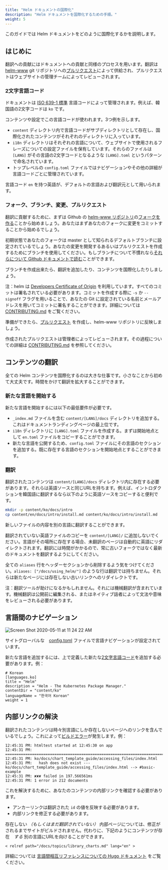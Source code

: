 ```yaml
---
title: "Helm ドキュメントの国際化"
description: "Helm ドキュメントを国際化するための手順。"
weight: 5
---
```


このガイドでは Helm ドキュメントをどのように国際化するかを説明します。

## はじめに

翻訳への貢献にはドキュメントへの貢献と同様のプロセスを用います。翻訳は [helm-www](https://github.com/helm/helm-www) git リポジトリへの[プルリクエスト](https://help.github.com/en/github/collaborating-with-issues-and-pull-requests/about-pull-requests)によって供給され、プルリクエストはウェブサイトの管理チームによってレビューされます。

### 2文字言語コード

ドキュメントは [ISO 639-1
標準](https://www.loc.gov/standards/iso639-2/php/code_list.php) 言語コードによって管理されます。例えば、韓国語の2文字コードは `ko` です。

コンテンツや設定でこの言語コードが使われます。3つ例を示します。

- `content` ディレクトリ内で言語コードがサブディレクトリとして存在し、国際化されたコンテンツがそれぞれのディレクトリに入っています。
- `i18n` ディレクトリはそれぞれの言語について、ウェブサイトで使用されるフレーズについての設定ファイルを保有しています。それらのファイルは `[LANG]` がその言語の2文字コードとなるような `[LANG].toml` というパターンで命名されています。
- トップレベルの `config.toml` ファイルではナビゲーションやその他の詳細が言語コードごとに管理されています。

言語コード `en` を持つ英語が、デフォルトの言語および翻訳元として用いられます。

### フォーク、ブランチ、変更、プルリクエスト

翻訳に貢献するために、まずは Github の [helm-www リポジトリ](https://github.com/helm/helm-www)の[フォークを作る](https://help.github.com/en/github/getting-started-with-github/fork-a-repo)ことから始めましょう。あなたはまずあなたのフォークに変更をコミットすることから始めるでしょう。

初期状態であなたのフォークは master として知られるデフォルトブランチに設定されているでしょう。あなたの変更を開発するあるいはプルリクエストを作成するためにブランチを使用してください。もしブランチについて不慣れなら[それらについて Github ドキュメントで読む](https://help.github.com/en/github/collaborating-with-issues-and-pull-requests/about-branches)ことができます。

ブランチを作成出来たら、翻訳を追加したり、コンテンツを国際化したりしましょう。

注：helm は [Developers Certificate of
Origin](https://developercertificate.org/) を利用しています。すべてのコミットは署名されている必要があります。コミットを作成する際に `-s` か `--signoff` フラグを用いることで、あなたの Git に設定されている名前とメールアドレスを用いてコミットに署名することができます。詳細については [CONTRIBUTING.md](https://github.com/helm/helm-www/blob/master/CONTRIBUTING.md#sign-your-work) をご覧ください。

準備ができたら、[プルリクエスト](https://help.github.com/en/github/collaborating-with-issues-and-pull-requests/about-pull-requests) を作成し、helm-www リポジトリに反映しましょう。

作成されたプルリクエストは管理者によってレビューされます。その過程についての詳細は [CONTRIBUTING.md](https://github.com/helm/helm-www/blob/master/CONTRIBUTING.md) を参照してください。

## コンテンツの翻訳

全ての Helm コンテンツを国際化するのは大きな仕事です。小さなことから初めて大丈夫です。時間をかけて翻訳を拡大することができます。

### 新たな言語を開始する

新たな言語を開始するには以下の最低要件が必要です。

- `_index.md` ファイルを含む `content/[LANG]/docs` ディレクトリを追加する。これはドキュメントランディングページの最上位です。
- `i18n` ディレクトリに `[LANG].toml` ファイルを作成する。まずは開始地点として `en.toml` ファイルをコピーすることができます。
- 新たな言語を公開するため、`config.toml` ファイルにその言語のセクションを追加する。既に存在する言語のセクションを開始地点とすることができます。

### 翻訳

翻訳されたコンテンツは `content/[LANG]/docs` ディレクトリ内に存在する必要があります。それらは英語ソースと同じURLを持ちます。例えば、イントロダクションを韓国語に翻訳するなら以下のように英語ソースをコピーすると便利です。

```sh
mkdir -p content/ko/docs/intro
cp content/en/docs/intro/install.md content/ko/docs/intro/install.md
```

新しいファイルの内容を別の言語に翻訳することができます。

翻訳されていない英語ファイルのコピーを `content/[LANG]/` に追加しないでください。言語がその場所に存在する場合、未翻訳のページは自動的に英語にリダイレクトされます。翻訳には時間がかかるので、常に古いフォークではなく最新のドキュメントを翻訳するようにしてください。

全ての `aliases` 行をヘッダーセクションから削除するよう気をつけてください。`aliases: ["/docs/using_helm/"]` のような行は翻訳では持ちません。それらは新たなページには存在しない古いリンクへのリダイレクトです。

注：翻訳ツールが助けになるかもしれません。それには機械翻訳が含まれています。機械翻訳は公開前に編集される、またはネイティブ話者によって文法や意味をレビューされる必要があります。

## 言語間のナビゲーション

![Screen Shot 2020-05-11 at 11 24 22
AM](https://user-images.githubusercontent.com/686194/81597103-035de600-937a-11ea-9834-cd9dcef4e914.png)

サイトグローバルな　[config.toml](https://github.com/helm/helm-www/blob/master/config.toml#L83L89) ファイルで言語ナビゲーションが設定されています。

新たな言語を追加するには、上で定義した新たな[2文字言語コード](./localization/#two-letter-language-code)を追加する必要があります。例：

```
# Korean
[languages.ko]
title = "Helm"
description = "Helm - The Kubernetes Package Manager."
contentDir = "content/ko"
languageName = "한국어 Korean"
weight = 1
```

## 内部リンクの解決

翻訳されたコンテンツは時々別言語にしか存在しないページへのリンクを含んでいるでしょう。これによって[ビルドエラー](https://app.netlify.com/sites/helm-merge/deploys)が発生します。例：

```
12:45:31 PM: htmltest started at 12:45:30 on app
12:45:31 PM: ========================================================================
12:45:31 PM: ko/docs/chart_template_guide/accessing_files/index.html
12:45:31 PM:   hash does not exist --- ko/docs/chart_template_guide/accessing_files/index.html --> #basic-example
12:45:31 PM: ✘✘✘ failed in 197.566561ms
12:45:31 PM: 1 error in 212 documents
```

これを解決するために、あなたのコンテンツの内部リンクを確認する必要があります。

* アンカーリンクは翻訳された `id` の値を反映する必要があります。
* 内部リンクを修正する必要があります。

存在しない _（もしくはまだ翻訳されていない）_ 内部ページについては、修正がされるまでサイトがビルドされません。代わりに、下記のようにコンテンツが存在　_する_ 別の言語にURLを向けることができます。


`< relref path="/docs/topics/library_charts.md" lang="en" >`

詳細については [言語間相互リファレンスについての Hugo ドキュメント](https://gohugo.io/content-management/cross-references/#link-to-another-language-version) をご覧ください。
